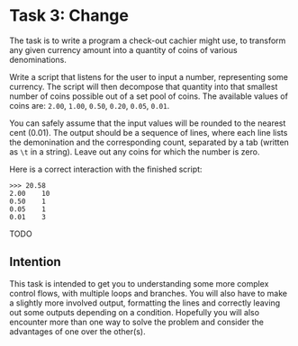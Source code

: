 # Task 3: Change

The task is to write a program a check-out cachier might use, to transform any given currency amount into a quantity of coins of various denominations.

Write a script that listens for the user to input a number, representing some currency. The script will then decompose that quantity into that smallest number of coins possible out of a set pool of coins. The available values of coins are:
`2.00`, `1.00`, `0.50`, `0.20`, `0.05`, `0.01`.

You can safely assume that the input values will be rounded to the nearest cent (0.01). The output should be a sequence of lines, where each line lists the demonination and the corresponding count, separated by a tab (written as `\t` in a string). Leave out any coins for which the number is zero.

Here is a correct interaction with the finished script:

```
>>> 20.58
2.00	10
0.50	1
0.05	1
0.01	3
```

TODO

## Intention

This task is intended to get you to understanding some more complex control flows, with multiple loops and branches. You will also have to make a slightly more involved output, formatting the lines and correctly leaving out some outputs depending on a condition. Hopefully you will also encounter more than one way to solve the problem and consider the advantages of one over the other(s).